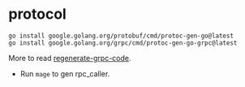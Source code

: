 # protocol

```shell
go install google.golang.org/protobuf/cmd/protoc-gen-go@latest
go install google.golang.org/grpc/cmd/protoc-gen-go-grpc@latest
```

More to read [regenerate-grpc-code](https://grpc.io/docs/languages/go/quickstart/#regenerate-grpc-code).


 - Run `mage` to gen rpc_caller.